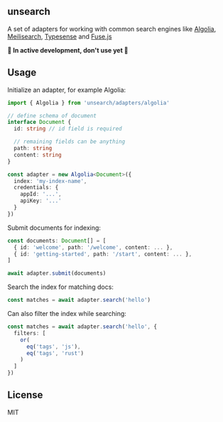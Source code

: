 unsearch
-----------

A set of adapters for working with common search engines like [Algolia](https://algolia.com), [Meilisearch](https://meilisearch.com), [Typesense](https://typesense.org) and [Fuse.js](https://www.fusejs.io)

**🚧 In active development, don't use yet 🚧**

## Usage

Initialize an adapter, for example Algolia:

```typescript
import { Algolia } from 'unsearch/adapters/algolia'

// define schema of document
interface Document {
  id: string // id field is required

  // remaining fields can be anything
  path: string
  content: string
}

const adapter = new Algolia<Document>({
  index: 'my-index-name',
  credentials: {
    appId: '...',
    apiKey: '...'
  }
})
```

Submit documents for indexing:

```typescript
const documents: Document[] = [
  { id: 'welcome', path: '/welcome', content: ... },
  { id: 'getting-started', path: '/start', content: ... },
]

await adapter.submit(documents)
```

Search the index for matching docs:

```typescript
const matches = await adapter.search('hello')
```

Can also filter the index while searching:

```typescript
const matches = await adapter.search('hello', {
  filters: [
    or(
      eq('tags', 'js'),
      eq('tags', 'rust')
    )
  ]
})
```

## License

MIT
